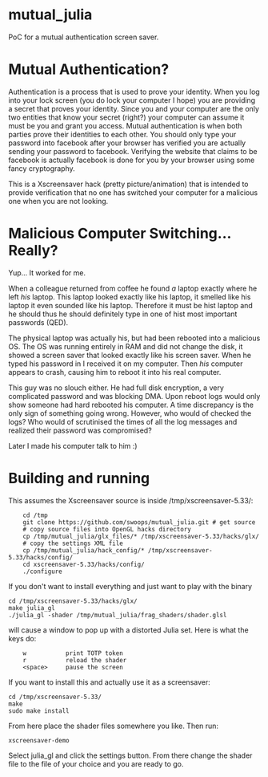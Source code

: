 # mutual_julia
PoC for a mutual authentication screen saver.  

# Mutual Authentication?
Authentication is a process that is used to prove your identity.  When you 
log into your lock screen (you do lock your computer I hope) you are providing
a secret that proves your identity.  Since you and your computer are the only
two entities that know your secret (right?) your computer can assume it must 
be you and grant you access.  Mutual authentication is when both parties prove
their identities to each other.  You should only type your password into 
facebook after your browser has verified you are actually sending your password
to facebook.  Verifying the website that claims to be facebook is actually
facebook is done for you by your browser using some fancy cryptography.

This is a Xscreensaver hack (pretty picture/animation) that is intended to
provide verification that no one has switched your computer for a malicious
one when you are not looking.

# Malicious Computer Switching... Really?
Yup... It worked for me.  

When a colleague returned from coffee he found *a* laptop exactly where he left 
*his* laptop.  This laptop looked exactly like his laptop, it smelled like his 
laptop it even sounded like his laptop.  Therefore it must be hist laptop and 
he should thus he should definitely type in one of hist most important passwords
(QED).

The physical laptop was actually his, but had been rebooted into a malicious OS.
The OS was running entirely in RAM and did not change the disk, it showed a 
screen saver that looked exactly like his screen saver.  When he typed his 
password in I received it on my computer.  Then *his* computer appears to crash, 
causing him to reboot it into his real computer.

This guy was no slouch either.  He had full disk encryption, a very complicated 
password and was blocking DMA.  Upon reboot logs would only show someone had 
hard rebooted his computer.  A time discrepancy is the only sign of something 
going wrong. However, who would of checked the logs?  Who would of scrutinised
the times of all the log messages and realized their password was compromised?

Later I made his computer talk to him :)

# Building and running
This assumes the Xscreensaver source is inside /tmp/xscreensaver-5.33/:
```
	cd /tmp
	git clone https://github.com/swoops/mutual_julia.git # get source
	# copy source files into OpenGL hacks directory
	cp /tmp/mutual_julia/glx_files/* /tmp/xscreensaver-5.33/hacks/glx/  
	# copy the settings XML file
	cp /tmp/mutual_julia/hack_config/* /tmp/xscreensaver-5.33/hacks/config/ 
	cd xscreensaver-5.33/hacks/config/
	./configure
```
If you don't want to install everything and just want to play with the binary
```
cd /tmp/xscreensaver-5.33/hacks/glx/
make julia_gl
./julia_gl -shader /tmp/mutual_julia/frag_shaders/shader.glsl

```
will cause a window to pop up with a distorted Julia set.  Here is what the keys do:
```
    w       	print TOTP token
    r       	reload the shader
	<space> 	pause the screen
```
If you want to install this and actually use it as a screensaver:
```
cd /tmp/xscreensaver-5.33/
make
sudo make install

```
From here place the shader files somewhere you like.  Then run:
```
xscreensaver-demo
```
Select julia_gl and click the settings button.  From there change the shader file to 
the file of your choice and you are ready to go.
